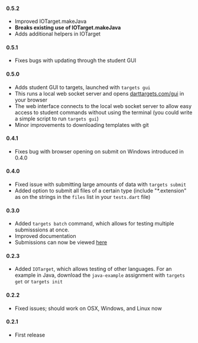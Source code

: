 #### 0.5.2
  * Improved IOTarget.makeJava
  * **Breaks existing use of IOTarget.makeJava**
  * Adds additional helpers in IOTarget

#### 0.5.1
  * Fixes bugs with updating through the student GUI

#### 0.5.0
  * Adds student GUI to targets, launched with `targets gui`
  * This runs a local web socket server and opens [darttargets.com/gui](http://darttargets.com/gui) in your browser
  * The web interface connects to the local web socket server to allow easy access to student commands without using the terminal (you could write a simple script to run `targets gui`)
  * Minor improvements to downloading templates with git

#### 0.4.1
  * Fixes bug with browser opening on submit on Windows introduced in 0.4.0

#### 0.4.0
  * Fixed issue with submitting large amounts of data with `targets submit`
  * Added option to submit all files of a certain type (include "*.extension" as on the strings in the `files` list in your `tests.dart` file)

#### 0.3.0
  * Added `targets batch` command, which allows for testing multiple submisssions at once.
  * Improved documentation
  * Submissions can now be viewed [here](http://darttargets.com/results)

#### 0.2.3
  * Added `IOTarget`, which allows testing of other languages. For an example in Java, download the `java-example` assignment with `targets get` or `targets init`

#### 0.2.2
  * Fixed issues; should work on OSX, Windows, and Linux now

#### 0.2.1
  * First release
